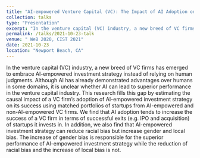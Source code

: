 ```yaml
---
title: "AI-empowered Venture Capital (VC): The Impact of AI Adoption on VC Firms’ Success"
collection: talks
type: "Presentation"
excerpt: "In the venture capital (VC) industry, a new breed of VC firms has emerged to embrace AI-empowered investment strategy instead of relying on human judgments. Although AI has already demonstrated advantages over humans in some domains, it is unclear whether AI can lead to superior performance in the venture capital industry. This research fills this gap by estimating the causal impact of a VC firm’s adoption of AI-empowered investment strategy on its success using matched portfolios of startups from AI-empowered and non-AI-empowered VC firms. We find that AI adoption tends to increase the success of a VC firm in terms of successful exits (e.g. IPO and acquisition) of startups it invests in. In addition, we also find that AI-empowered investment strategy can reduce racial bias but increase gender and local bias. The increase of gender bias is responsible for the superior performance of AI-empowered investment strategy while the reduction of racial bias and the increase of local bias is not."
permalink: /talks/2021-10-23-talk
venue: " WeB 2020, CIST 2021"
date: 2021-10-23
location: "Newport Beach, CA"
---
```


In the venture capital (VC) industry, a new breed of VC firms has emerged to embrace AI-empowered investment strategy instead of relying on human judgments. Although AI has already demonstrated advantages over humans in some domains, it is unclear whether AI can lead to superior performance in the venture capital industry. This research fills this gap by estimating the causal impact of a VC firm’s adoption of AI-empowered investment strategy on its success using matched portfolios of startups from AI-empowered and non-AI-empowered VC firms. We find that AI adoption tends to increase the success of a VC firm in terms of successful exits (e.g. IPO and acquisition) of startups it invests in. In addition, we also find that AI-empowered investment strategy can reduce racial bias but increase gender and local bias. The increase of gender bias is responsible for the superior performance of AI-empowered investment strategy while the reduction of racial bias and the increase of local bias is not.
